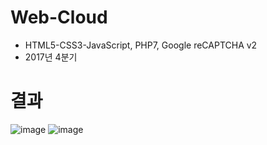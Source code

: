 # Web-Cloud
- HTML5-CSS3-JavaScript, PHP7, Google reCAPTCHA v2
- 2017년 4분기

# 결과
![image](https://github.com/Neibce/Web-Cloud/assets/18096595/7bd4f7a4-2b46-4dc4-9eb2-ca9fafca377a)
![image](https://github.com/Neibce/Web-Cloud/assets/18096595/30440318-001a-4ea0-94ab-416680e62ab6)
